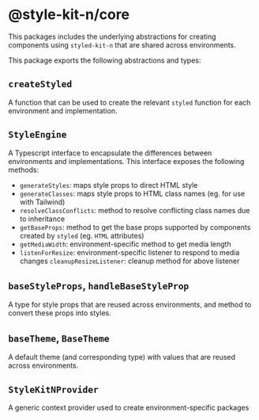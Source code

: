 # @style-kit-n/core
This packages includes the underlying abstractions for creating components using `styled-kit-n` that are shared across
environments.

This package exports the following abstractions and types:

## `createStyled`
A function that can be used to create the relevant `styled` function for each environment and implementation.

## `StyleEngine`
A Typescript interface to encapsulate the differences between environments and implementations. This interface exposes
the following methods:
- `generateStyles`: maps style props to direct HTML style
- `generateClasses`: maps style props to HTML class names (eg. for use with Tailwind)
- `resolveClassConflicts`: method to resolve conflicting class names due to inheritance
- `getBaseProps`: method to get the base props supported by components created by `styled` (eg. `HTML` attributes)
- `getMediaWidth`: environment-specific method to get media length
- `listenForResize`: environment-specific listener to respond to media changes
  `cleanupResizeListener`: cleanup method for above listener

## `baseStyleProps`, `handleBaseStyleProp`
A type for style props that are reused across environments, and method to convert these props into styles.

## `baseTheme`, `BaseTheme`
A default theme (and corresponding type) with values that are reused across environments.

## `StyleKitNProvider`
A generic context provider used to create environment-specific packages
